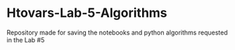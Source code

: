 # Htovars-Lab-5-Algorithms
Repository made for saving the notebooks and python algorithms requested in the Lab #5
